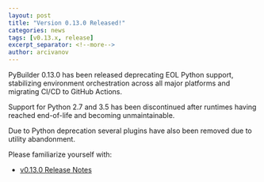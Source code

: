 ```yaml
---
layout: post
title: "Version 0.13.0 Released!"
categories: news
tags: [v0.13.x, release]
excerpt_separator: <!--more-->
author: arcivanov
---
```

PyBuilder 0.13.0 has been released deprecating EOL Python support, stabilizing environment orchestration across all 
major platforms and migrating CI/CD to GitHub Actions.

<!--more-->

Support for Python 2.7 and 3.5 has been discontinued after runtimes having reached end-of-life and becoming 
unmaintainable.

Due to Python deprecation several plugins have also been removed due to utility abandonment.

Please familiarize yourself with:
* [v0.13.0 Release Notes](/release-notes/v0.13.x#version-0130)
